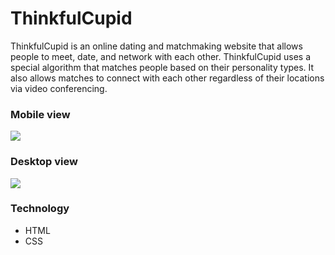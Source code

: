 # **ThinkfulCupid**

ThinkfulCupid is an online dating and matchmaking website that allows people to meet, date, and network with each other. ThinkfulCupid uses a special algorithm that matches people based on their personality types. It also allows matches to connect with each other regardless of their locations via video conferencing.


### **Mobile view**

![](images/ThinkfulCupid-mobile.png)

### **Desktop view**

![](images/ThinkfulCupid-desktop.png)

### **Technology**
- HTML
- CSS
